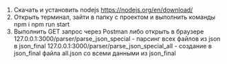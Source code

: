 1. Скачать и установить nodejs https://nodejs.org/en/download/
2. Открыть терминал, зайти в папку с проектом и выполнить команды
npm i
npm run start
3. Выполнить GET запрос через Postman либо открыть в браузере
127.0.0.1:3000/parser/parse_json_special - парсинг всех файлов из json в json_final
127.0.0.1:3000/parser/parse_json_special_all - создание в json_final файла all.json со всеми данными из json_final